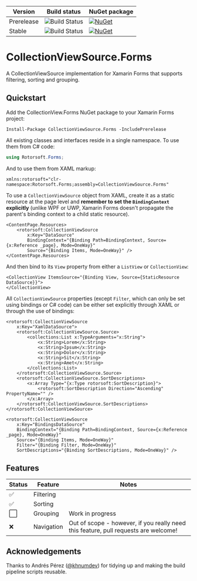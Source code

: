 Version        | Build status     | NuGet package
---------------|------------------|----------------|
Prerelease     | ![Build Status](https://dev.azure.com/rotorsoft/CollectionViewSource.Forms/_apis/build/status/CollectionViewSource.Forms%20staging?branchName=staging) | [![NuGet](https://img.shields.io/nuget/vpre/CollectionViewSource.Forms.svg?style=flat-square&label=nuget)](https://www.nuget.org/packages/CollectionViewSource.Forms)
Stable         | ![Build Status](https://dev.azure.com/rotorsoft/CollectionViewSource.Forms/_apis/build/status/CollectionViewSource.Forms%20staging?branchName=master) | [![NuGet](https://img.shields.io/nuget/v/CollectionViewSource.Forms.svg?style=flat-square&label=nuget)](https://www.nuget.org/packages/CollectionViewSource.Forms)

# CollectionViewSource.Forms
A CollectionViewSource implementation for Xamarin Forms that supports filtering, sorting and grouping.

## Quickstart
Add the CollectionView.Forms NuGet package to your Xamarin Forms project:
    
    Install-Package CollectionViewSource.Forms -IncludePrerelease
    
All existing classes and interfaces reside in a single namespace. To use them from C# code:

  ```csharp
  using Rotorsoft.Forms;
  ```
And to use them from XAML markup:
  
  ```xaml
  xmlns:rotorsoft="clr-namespace:Rotorsoft.Forms;assembly=CollectionViewSource.Forms"
  ```
To use a `CollectionViewSource` object from XAML, create it as a static resource at the page level and **remember to set the `BindingContext` explicitly** (unlike WPF or UWP, Xamarin Forms doesn't propagate the parent's binding context to a child static resource).

  ```xaml
  <ContentPage.Resources>
      <rotorsoft:CollectionViewSource
          x:Key="DataSource"
          BindingContext="{Binding Path=BindingContext, Source={x:Reference _page}, Mode=OneWay}" 
          Source="{Binding Items, Mode=OneWay}" />
  </ContentPage.Resources>  
  ```
  
  And then bind to its `View` property from either a `ListView` or `CollectionView`:
  
  ```xaml
  <CollectionView ItemsSource="{Binding View, Source={StaticResource DataSource}}">
  </CollectionView>
  ```
  
  All `CollectionViewSource` properties (except `Filter`, which can only be set using bindings or C# code) can be either set explicitly through XAML or through the use of bindings:
  
  ```xaml
  <rotorsoft:CollectionViewSource
      x:Key="XamlDataSource">
      <rotorsoft:CollectionViewSource.Source>
          <collections:List x:TypeArguments="x:String">
              <x:String>Lorem</x:String>
              <x:String>Ipsum</x:String>
              <x:String>Dolor</x:String>
              <x:String>Sit</x:String>
              <x:String>Amet</x:String>
          </collections:List>
      </rotorsoft:CollectionViewSource.Source>
      <rotorsoft:CollectionViewSource.SortDescriptions>
          <x:Array Type="{x:Type rotorsoft:SortDescription}">
              <rotorsoft:SortDescription Direction="Ascending" PropertyName="" />
          </x:Array>
      </rotorsoft:CollectionViewSource.SortDescriptions>
  </rotorsoft:CollectionViewSource>     
  ```
  
  ```xaml
  <rotorsoft:CollectionViewSource
      x:Key="BindingsDataSource"
      BindingContext="{Binding Path=BindingContext, Source={x:Reference _page}, Mode=OneWay}"
      Source="{Binding Items, Mode=OneWay}"
      Filter="{Binding Filter, Mode=OneWay}"
      SortDescriptions="{Binding SortDescriptions, Mode=OneWay}" />
  ```

## Features
Status | Feature      | Notes
-------|--------------|--------------------|
✅    | Filtering    | 
✅    | Sorting      | 
⬜    | Grouping     | Work in progress
❌    | Navigation    | Out of scope - however, if you really need this feature, pull requests are welcome!

## Acknowledgements
Thanks to Andrés Pérez ([@khnumdev](https://github.com/khnumdev)) for tidying up and making the build pipeline scripts reusable.
